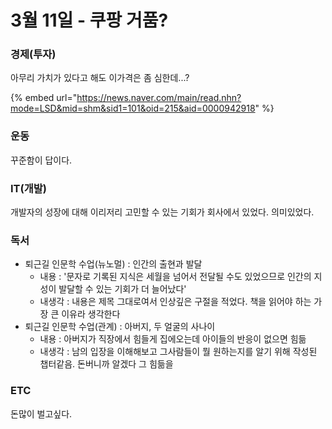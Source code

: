 # 3월 11일 - 쿠팡 거품?

### 경제\(투자\)

아무리 가치가 있다고 해도 이가격은 좀 심한데...?

{% embed url="https://news.naver.com/main/read.nhn?mode=LSD&mid=shm&sid1=101&oid=215&aid=0000942918" %}



### 운동

 꾸준함이 답이다.   

### IT\(개발\)

개발자의 성장에 대해 이리저리 고민할 수 있는 기회가 회사에서 있었다. 의미있었다.  

### 독서

* 퇴근길 인문학 수업\(뉴노멀\) : 인간의 출현과 발달
  * 내용 : '문자로 기록된 지식은 세월을 넘어서 전달될 수도 있었으므로 인간의 지성이 발달할 수 있는 기회가 더 늘어났다'
  * 내생각 : 내용은 제목 그대로여서 인상깊은 구절을 적었다. 책을 읽어야 하는 가장 큰 이유라 생각한다
* 퇴근길 인문학 수업\(관계\) : 아버지, 두 얼굴의 사나이
  * 내용 : 아버지가 직장에서 힘들게 집에오는데 아이들의 반응이 없으면 힘듦
  * 내생각 : 남의 입장을 이해해보고 그사람들이 뭘 원하는지를 알기 위해 작성된 챕터같음. 돈버니까 알겠다 그 힘듦을

### ETC

돈많이 벌고싶다.  

